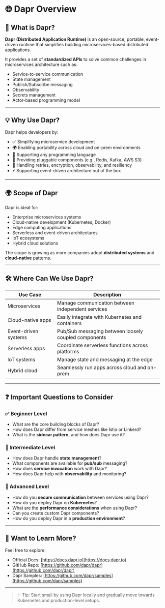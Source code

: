 # 🌐 Dapr Overview

## 🔹 What is Dapr?

**Dapr (Distributed Application Runtime)** is an open-source, portable, event-driven runtime that simplifies building microservices-based distributed applications.

It provides a set of **standardized APIs** to solve common challenges in microservices architecture such as:

- Service-to-service communication  
- State management  
- Publish/Subscribe messaging  
- Observability  
- Secrets management  
- Actor-based programming model  

---

## 💡 Why Use Dapr?

Dapr helps developers by:

- ✅ Simplifying microservice development  
- 🌍 Enabling portability across cloud and on-prem environments  
- 🧪 Supporting any programming language  
- 🔌 Providing pluggable components (e.g., Redis, Kafka, AWS S3)  
- 🔄 Handling retries, encryption, observability, and resiliency  
- ⚡ Supporting event-driven architecture out of the box  

---

## 🌍 Scope of Dapr

Dapr is ideal for:

- Enterprise microservices systems  
- Cloud-native development (Kubernetes, Docker)  
- Edge computing applications  
- Serverless and event-driven architectures  
- IoT ecosystems  
- Hybrid cloud solutions  

The scope is growing as more companies adopt **distributed systems** and **cloud-native** patterns.

---

## 🛠️ Where Can We Use Dapr?

| Use Case              | Description |
|-----------------------|-------------|
| Microservices         | Manage communication between independent services |
| Cloud-native apps     | Easily integrate with Kubernetes and containers |
| Event-driven systems  | Pub/Sub messaging between loosely coupled components |
| Serverless apps       | Coordinate serverless functions across platforms |
| IoT systems           | Manage state and messaging at the edge |
| Hybrid cloud          | Seamlessly run apps across cloud and on-prem |

---

## ❓ Important Questions to Consider

### ✅ Beginner Level
- What are the core building blocks of Dapr?
- How does Dapr differ from service meshes like Istio or Linkerd?
- What is the **sidecar pattern**, and how does Dapr use it?

### 🧠 Intermediate Level
- How does Dapr handle **state management**?
- What components are available for **pub/sub** messaging?
- How does **service invocation** work with Dapr?
- How does Dapr help with **observability** and monitoring?

### 🚀 Advanced Level
- How do you **secure communication** between services using Dapr?
- How do you deploy Dapr on **Kubernetes**?
- What are the **performance considerations** when using Dapr?
- Can you create custom Dapr components?
- How do you deploy Dapr in a **production environment**?

---

## 📌 Want to Learn More?

Feel free to explore:

- Official Docs: [https://docs.dapr.io](https://docs.dapr.io)
- GitHub Repo: [https://github.com/dapr/dapr](https://github.com/dapr/dapr)
- Dapr Samples: [https://github.com/dapr/samples](https://github.com/dapr/samples)

---

> ✨ Tip: Start small by using Dapr locally and gradually move towards Kubernetes and production-level setups.


